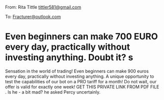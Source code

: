 From: Rita Tittle <tittler581@gmail.com>

To: Fracturer@outlook.com

# Even beginners can make 700 EURO every day, practically without investing anything. Doubt it? s

Sensation in the world of trading!
Even beginners can make 900 euros every day, practically without investing anything.
A unique opportunity to test the capabilities of our bot on a PRO tariff for a month! 
Do not wait, our offer is valid for exactly one week!
GET THIS PRIVATE LINK FROM PDF FILE
  .
Is he - a bit mad? he asked Percy uncertainly.
